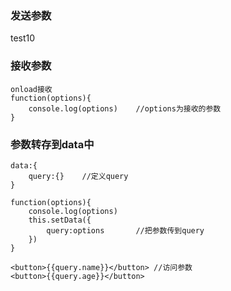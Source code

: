 ### 发送参数

<navigator url="/pages/test10/test?name=ikun&age=20">test10</navigator>

### 接收参数

```
onload接收
function(options){
	console.log(options)	//options为接收的参数
}
```

### 参数转存到data中

```
data:{
	query:{}	//定义query
}

function(options){
	console.log(options)
	this.setData({
		query:options		//把参数传到query
	})
}

<button>{{query.name}}</button>	//访问参数
<button>{{query.age}}</button>
```

